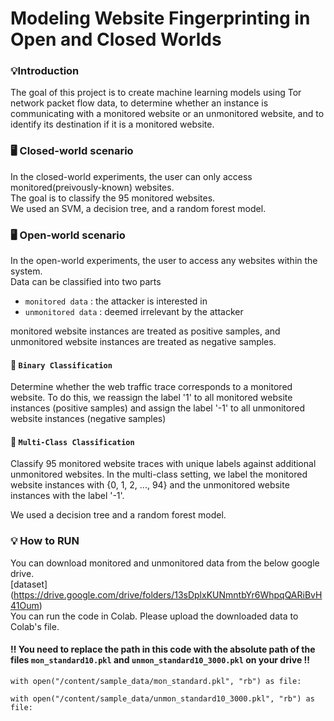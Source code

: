 # Modeling Website Fingerprinting in Open and Closed Worlds
### 💡Introduction
The goal of this project is to create machine learning models using Tor network packet flow data, to determine whether an instance is communicating with a monitored website or an unmonitored website, and to identify its destination if it is a monitored website.

### 🖥️ Closed-world scenario
In the closed-world experiments, the user can only access monitored(preivously-known) websites. <br/> 
The goal is to classify the 95 monitored websites. <br/> 
We used an SVM, a decision tree, and a random forest model.

### 🖥️ Open-world scenario
In the open-world experiments, the user to access any websites within the system. <br/> 
Data can be classified into two parts  <br/> 
* `monitored data` : the attacker is interested in
* `unmonitored data` : deemed irrelevant by the attacker <br/> 

monitored website instances are treated as positive samples, and unmonitored website instances are treated as negative samples.
<br/> 
#### 📌 `Binary Classification`
Determine whether the web traffic trace corresponds to a monitored website. To do this, we reassign the label '1' to all monitored website instances (positive samples) and assign the label '-1' to all unmonitored website instances (negative samples)

#### 📌 `Multi-Class Classification`
Classify 95 monitored website traces with unique labels against additional unmonitored websites. In the multi-class setting, we label the monitored website instances with {0, 1, 2, ..., 94} and the unmonitored website instances with the label '-1'.

We used a decision tree and a random forest model.

### 💡 How to RUN
You can download monitored and unmonitored data from the below google drive. <br/> 
[dataset] (https://drive.google.com/drive/folders/13sDplxKUNmntbYr6WhpqQARiBvH41Oum)
<br/> You can run the code in Colab. Please upload the downloaded data to Colab's file.

#### ‼️ You need to replace the path in this code with the absolute path of the files `mon_standard10.pkl` and `unmon_standard10_3000.pkl` on your drive ‼️

```
with open("/content/sample_data/mon_standard.pkl", "rb") as file: 
```
```
with open("/content/sample_data/unmon_standard10_3000.pkl", "rb") as file:
```
